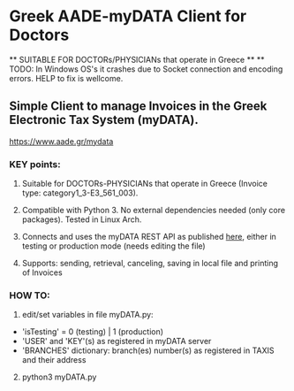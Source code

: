 # Greek AADE-myDATA Client for Doctors

** SUITABLE FOR DOCTORs/PHYSICIANs that operate in Greece **
** TODO: In Windows OS's it crashes due to Socket connection and encoding errors. HELP to fix is wellcome.

## Simple Client to manage Invoices in the Greek Electronic Tax System (myDATA).

https://www.aade.gr/mydata

### KEY points:

1) Suitable for DOCTORs-PHYSICIANs that operate in Greece (Invoice type: category1_3-E3_561_003). 

2) Compatible with Python 3. No external dependencies needed (only core packages). Tested in Linux Arch.

3) Connects and uses the myDATA REST API as published [here](https://mydata-dev.portal.azure-api.net/), either in testing or production mode (needs editing the file)

4) Supports: sending, retrieval, canceling, saving in local file and printing of Invoices


### HOW TO:

1) edit/set variables in file myDATA.py: 
- 'isTesting' = 0 (testing) | 1 (production)
- 'USER' and 'KEY'(s) as registered in myDATA server
- 'BRANCHES' dictionary: branch(es) number(s) as registered in TAXIS and their address

2) python3 myDATA.py
